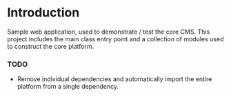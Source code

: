 # Introduction

Sample web application, used to demonstrate / test the core CMS. This project includes the main class entry point
and a collection of modules used to construct the core platform.

### TODO

- Remove individual dependencies and automatically import the entire platform from a single dependency.